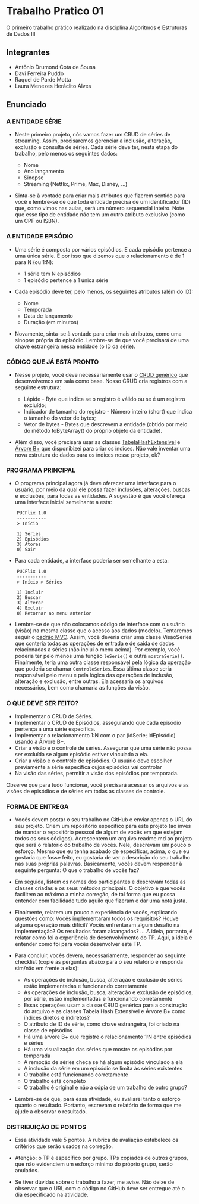 # Trabalho Pratico 01

O primeiro trabalho prático realizado na disciplina Algoritmos e Estruturas de Dados III

## Integrantes
+ Antônio Drumond Cota de Sousa
+ Davi Ferreira Puddo
+ Raquel de Parde Motta
+ Laura Menezes Heráclito Alves

## Enunciado

### A ENTIDADE SÉRIE

- Neste primeiro projeto, nós vamos fazer um CRUD de séries de streaming. Assim, precisaremos gerenciar a inclusão, alteração, exclusão e consulta de séries. Cada série deve ter, nesta etapa do trabalho, pelo menos os seguintes dados:

  - Nome
  - Ano lançamento
  - Sinopse
  - Streaming (Netflix, Prime, Max, Disney, ...)

- Sinta-se à vontade para criar mais atributos que fizerem sentido para você e lembre-se de que toda entidade precisa de um identificador (ID) que, como vimos nas aulas, será um número sequencial inteiro. Note que esse tipo de entidade não tem um outro atributo exclusivo (como um CPF ou ISBN).

### A ENTIDADE EPISÓDIO

- Uma série é composta por vários episódios. E cada episódio pertence a uma única série. É por isso que dizemos que o relacionamento é de 1 para N (ou 1:N):

  - 1 série tem N episódios
  - 1 episódio pertence a 1 única série

- Cada episódio deve ter, pelo menos, os seguintes atributos (além do ID):

  - Nome
  - Temporada
  - Data de lançamento
  - Duração (em minutos)

- Novamente, sinta-se à vontade para criar mais atributos, como uma sinopse própria do episódio. Lembre-se de que você precisará de uma chave estrangeira nessa entidade (o ID da série).

### CÓDIGO QUE JÁ ESTÁ PRONTO

- Nesse projeto, você deve necessariamente usar o [CRUD genérico](https://github.com/kutova/AEDsIII/tree/main/CRUD2) que desenvolvemos em sala como base. Nosso CRUD cria registros com a seguinte estrutura:

  - Lápide - Byte que indica se o registro é válido ou se é um registro excluído;
  - Indicador de tamanho do registro - Número inteiro (short) que indica o tamanho do vetor de bytes;
  - Vetor de bytes - Bytes que descrevem a entidade (obtido por meio do método toByteArray() do próprio objeto da entidade).

- Além disso, você precisará usar as classes [TabelaHashExtensível](https://github.com/kutova/AEDsIII/tree/main/TabelaHashExtensivel) e [Árvore B+](https://github.com/kutova/AEDsIII/tree/main/ArvoreBMais) que disponibizei para criar os índices. Não vale inventar uma nova estrutura de dados para os índices nesse projeto, ok?

### PROGRAMA PRINCIPAL

- O programa principal agora já deve oferecer uma interface para o usuário, por meio da qual ele possa fazer inclusões, alterações, buscas e exclusões, para todas as entidades. A sugestão é que você ofereça uma interface inicial semelhante a esta:

```shell
    PUCFlix 1.0
    -----------
    > Início

    1) Séries
    2) Episódios
    3) Atores
    0) Sair
```

- Para cada entidade, a interface poderia ser semelhante a esta:

```shell
    PUCFlix 1.0
    -----------
    > Início > Séries

    1) Incluir
    2) Buscar
    3) Alterar
    4) Excluir
    0) Retornar ao menu anterior
```

- Lembre-se de que não colocamos código de interface com o usuário (visão) na mesma classe que o acesso aos dados (modelo). Tentaremos seguir o [padrão MVC](https://pt.wikipedia.org/wiki/MVC). Assim, você deveria criar uma classe VisaoSeries que conteria todas as operações de entrada e de saída de dados relacionadas a séries (não inclui o menu acima). Por exemplo, você poderia ter pelo menos uma função `leSerie()` e outra `mostraSerie()`. Finalmente, teria uma outra classe responsável pela lógica da operação que poderia se chamar `ControleSeries`. Essa última classe seria responsável pelo menu e pela lógica das operações de inclusão, alteração e exclusão, entre outras. Ela acessaria os arquivos necessários, bem como chamaria as funções da visão.

### O QUE DEVE SER FEITO?

- Implementar o CRUD de Séries.
- Implementar o CRUD de Episódios, assegurando que cada episódio pertença a uma série específica.
- Implementar o relacionamento 1:N com o par (idSerie; idEpisódio) usando a Árvore B+.
- Criar a visão e o controle de séries. Assegurar que uma série não possa ser excluída se algum episódio estiver vinculado a ela.
- Criar a visão e o controle de episódios. O usuário deve escolher previamente a série específica cujos episódios vai controlar
- Na visão das séries, permitir a visão dos episódios por temporada.

Observe que para tudo funcionar, você precisará acessar os arquivos e as visões de episódios e de séries em todas as classes de controle.

### FORMA DE ENTREGA

- Vocês devem postar o seu trabalho no GitHub e enviar apenas o URL do seu projeto. Criem um repositório específico para este projeto (ao invés de mandar o repositório pessoal de algum de vocês em que estejam todos os seus códigos). Acrescentem um arquivo readme.md ao projeto que será o relatório do trabalho de vocês. Nele, descrevam um pouco o esforço. Mesmo que eu tenha acabado de especificar, acima, o que eu gostaria que fosse feito, eu gostaria de ver a descrição do seu trabalho nas suas próprias palavras. Basicamente, vocês devem responder à seguinte pergunta: O que o trabalho de vocês faz?

- Em seguida, listem os nomes dos participantes e descrevam todas as classes criadas e os seus métodos principais. O objetivo é que vocês facilitem ao máximo a minha correção, de tal forma que eu possa entender com facilidade tudo aquilo que fizeram e dar uma nota justa.

- Finalmente, relatem um pouco a experiência de vocês, explicando questões como: Vocês implementaram todos os requisitos? Houve alguma operação mais difícil? Vocês enfrentaram algum desafio na implementação? Os resultados foram alcançados? ... A ideia, portanto, é relatar como foi a experiência de desenvolvimento do TP. Aqui, a ideia é entender como foi para vocês desenvolver este TP.

- Para concluir, vocês devem, necessariamente, responder ao seguinte checklist (copie as perguntas abaixo para o seu relatório e responda sim/não em frente a elas):

  - As operações de inclusão, busca, alteração e exclusão de séries estão implementadas e funcionando corretamente
  - As operações de inclusão, busca, alteração e exclusão de episódios, por série, estão implementadas e funcionando corretamente
  - Essas operações usam a classe CRUD genérica para a construção do arquivo e as classes Tabela Hash Extensível e Árvore B+ como índices diretos e indiretos?
  - O atributo de ID de série, como chave estrangeira, foi criado na classe de episódios
  - Há uma árvore B+ que registre o relacionamento 1:N entre episódios e séries
  - Há uma visualização das séries que mostre os episódios por temporada
  - A remoção de séries checa se há algum episódio vinculado a ela
  - A inclusão da série em um episódio se limita às séries existentes
  - O trabalho está funcionando corretamente
  - O trabalho está completo
  - O trabalho é original e não a cópia de um trabalho de outro grupo?

- Lembre-se de que, para essa atividade, eu avaliarei tanto o esforço quanto o resultado. Portanto, escrevam o relatório de forma que me ajude a observar o resultado.

### DISTRIBUIÇÃO DE PONTOS

- Essa atividade vale 5 pontos. A rubrica de avaliação estabelece os critérios que serão usados na correção.

- Atenção: o TP é específico por grupo. TPs copiados de outros grupos, que não evidenciem um esforço mínimo do próprio grupo, serão anulados.

- Se tiver dúvidas sobre o trabalho a fazer, me avise. Não deixe de observar que o URL com o código no GitHub deve ser entregue até o dia especificado na atividade.
